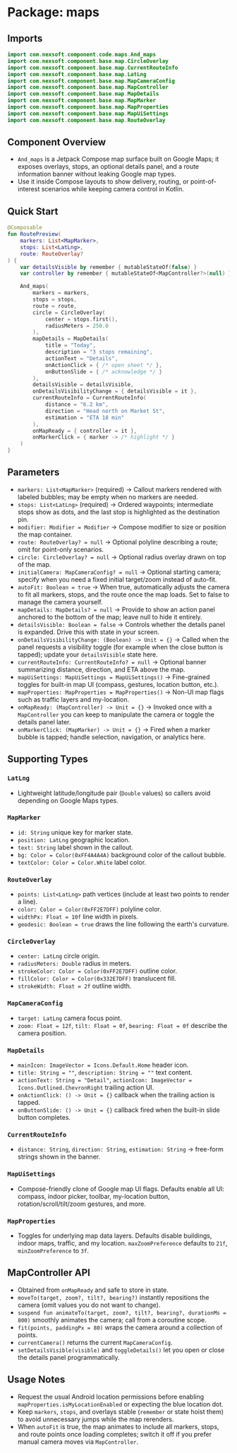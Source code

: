 # Package: maps

## Imports
```kotlin
import com.nexsoft.component.code.maps.And_maps
import com.nexsoft.component.base.map.CircleOverlay
import com.nexsoft.component.base.map.CurrentRouteInfo
import com.nexsoft.component.base.map.LatLng
import com.nexsoft.component.base.map.MapCameraConfig
import com.nexsoft.component.base.map.MapController
import com.nexsoft.component.base.map.MapDetails
import com.nexsoft.component.base.map.MapMarker
import com.nexsoft.component.base.map.MapProperties
import com.nexsoft.component.base.map.MapUiSettings
import com.nexsoft.component.base.map.RouteOverlay
```

## Component Overview
- `And_maps` is a Jetpack Compose map surface built on Google Maps; it exposes overlays, stops, an optional details panel, and a route information banner without leaking Google map types.
- Use it inside Compose layouts to show delivery, routing, or point-of-interest scenarios while keeping camera control in Kotlin.

## Quick Start
```kotlin
@Composable
fun RoutePreview(
    markers: List<MapMarker>,
    stops: List<LatLng>,
    route: RouteOverlay?
) {
    var detailsVisible by remember { mutableStateOf(false) }
    var controller by remember { mutableStateOf<MapController?>(null) }

    And_maps(
        markers = markers,
        stops = stops,
        route = route,
        circle = CircleOverlay(
            center = stops.first(),
            radiusMeters = 250.0
        ),
        mapDetails = MapDetails(
            title = "Today",
            description = "3 stops remaining",
            actionText = "Details",
            onActionClick = { /* open sheet */ },
            onButtonSlide = { /* acknowledge */ }
        ),
        detailsVisible = detailsVisible,
        onDetailsVisibilityChange = { detailsVisible = it },
        currentRouteInfo = CurrentRouteInfo(
            distance = "6.2 km",
            direction = "Head north on Market St",
            estimation = "ETA 18 min"
        ),
        onMapReady = { controller = it },
        onMarkerClick = { marker -> /* highlight */ }
    )
}
```

## Parameters
- `markers: List<MapMarker>` (required) -> Callout markers rendered with labeled bubbles; may be empty when no markers are needed.
- `stops: List<LatLng>` (required) -> Ordered waypoints; intermediate stops show as dots, and the last stop is highlighted as the destination pin.
- `modifier: Modifier = Modifier` -> Compose modifier to size or position the map container.
- `route: RouteOverlay? = null` -> Optional polyline describing a route; omit for point-only scenarios.
- `circle: CircleOverlay? = null` -> Optional radius overlay drawn on top of the map.
- `initialCamera: MapCameraConfig? = null` -> Optional starting camera; specify when you need a fixed initial target/zoom instead of auto-fit.
- `autoFit: Boolean = true` -> When true, automatically adjusts the camera to fit all markers, stops, and the route once the map loads. Set to false to manage the camera yourself.
- `mapDetails: MapDetails? = null` -> Provide to show an action panel anchored to the bottom of the map; leave null to hide it entirely.
- `detailsVisible: Boolean = false` -> Controls whether the details panel is expanded. Drive this with state in your screen.
- `onDetailsVisibilityChange: (Boolean) -> Unit = {}` -> Called when the panel requests a visibility toggle (for example when the close button is tapped); update your `detailsVisible` state here.
- `currentRouteInfo: CurrentRouteInfo? = null` -> Optional banner summarizing distance, direction, and ETA above the map.
- `mapUiSettings: MapUiSettings = MapUiSettings()` -> Fine-grained toggles for built-in map UI (compass, gestures, location button, etc.).
- `mapProperties: MapProperties = MapProperties()` -> Non-UI map flags such as traffic layers and my-location.
- `onMapReady: (MapController) -> Unit = {}` -> Invoked once with a `MapController` you can keep to manipulate the camera or toggle the details panel later.
- `onMarkerClick: (MapMarker) -> Unit = {}` -> Fired when a marker bubble is tapped; handle selection, navigation, or analytics here.

## Supporting Types
### `LatLng`
- Lightweight latitude/longitude pair (`Double` values) so callers avoid depending on Google Maps types.

### `MapMarker`
- `id: String` unique key for marker state.
- `position: LatLng` geographic location.
- `text: String` label shown in the callout.
- `bg: Color = Color(0xFF4A4A4A)` background color of the callout bubble.
- `textColor: Color = Color.White` label color.

### `RouteOverlay`
- `points: List<LatLng>` path vertices (include at least two points to render a line).
- `color: Color = Color(0xFF2E7DFF)` polyline color.
- `widthPx: Float = 10f` line width in pixels.
- `geodesic: Boolean = true` draws the line following the earth's curvature.

### `CircleOverlay`
- `center: LatLng` circle origin.
- `radiusMeters: Double` radius in meters.
- `strokeColor: Color = Color(0xFF2E7DFF)` outline color.
- `fillColor: Color = Color(0x332E7DFF)` translucent fill.
- `strokeWidth: Float = 2f` outline width.

### `MapCameraConfig`
- `target: LatLng` camera focus point.
- `zoom: Float = 12f`, `tilt: Float = 0f`, `bearing: Float = 0f` describe the camera position.

### `MapDetails`
- `mainIcon: ImageVector = Icons.Default.Home` header icon.
- `title: String = ""`, `description: String = ""` text content.
- `actionText: String = "Detail"`, `actionIcon: ImageVector = Icons.Outlined.ChevronRight` trailing action UI.
- `onActionClick: () -> Unit = {}` callback when the trailing action is tapped.
- `onButtonSlide: () -> Unit = {}` callback fired when the built-in slide button completes.

### `CurrentRouteInfo`
- `distance: String`, `direction: String`, `estimation: String` -> free-form strings shown in the banner.

### `MapUiSettings`
- Compose-friendly clone of Google map UI flags. Defaults enable all UI: compass, indoor picker, toolbar, my-location button, rotation/scroll/tilt/zoom gestures, and more.

### `MapProperties`
- Toggles for underlying map data layers. Defaults disable buildings, indoor maps, traffic, and my location. `maxZoomPreference` defaults to `21f`, `minZoomPreference` to `3f`.

## MapController API
- Obtained from `onMapReady` and safe to store in state.
- `moveTo(target, zoom?, tilt?, bearing?)` instantly repositions the camera (omit values you do not want to change).
- `suspend fun animateTo(target, zoom?, tilt?, bearing?, durationMs = 800)` smoothly animates the camera; call from a coroutine scope.
- `fit(points, paddingPx = 80)` wraps the camera around a collection of points.
- `currentCamera()` returns the current `MapCameraConfig`.
- `setDetailsVisible(visible)` and `toggleDetails()` let you open or close the details panel programmatically.

## Usage Notes
- Request the usual Android location permissions before enabling `mapProperties.isMyLocationEnabled` or expecting the blue location dot.
- Keep `markers`, `stops`, and overlays stable (`remember` or state hoist them) to avoid unnecessary jumps while the map rerenders.
- When `autoFit` is true, the map animates to include all markers, stops, and route points once loading completes; switch it off if you prefer manual camera moves via `MapController`.
